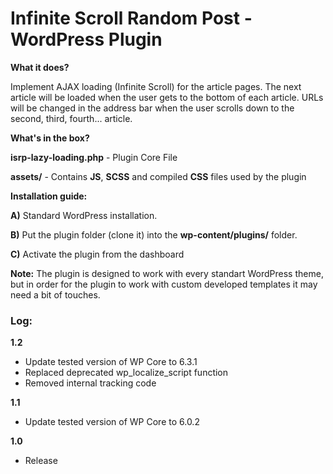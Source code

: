 # Infinite Scroll Random Post - WordPress Plugin
**What it does?**

Implement AJAX loading (Infinite Scroll) for the article pages. The next article will be loaded when
the user gets to the bottom of each article. URLs will be changed in the address bar when the user scrolls down to the second, third, fourth... article.

**What's in the box?**

**isrp-lazy-loading.php** - Plugin Core File

**assets/** - Contains **JS**, **SCSS** and compiled **CSS** files used by the plugin

**Installation guide:**

**A)** Standard WordPress installation.

**B)** Put the plugin folder (clone it) into the **wp-content/plugins/** folder.

**C)** Activate the plugin from the dashboard

**Note:** The plugin is designed to work with every standart WordPress theme, but in order for the plugin to work with custom developed templates it may need a bit of touches.

### Log:
**1.2**
- Update tested version of WP Core to 6.3.1
- Replaced deprecated wp_localize_script function
- Removed internal tracking code

**1.1**
- Update tested version of WP Core to 6.0.2

**1.0**
- Release